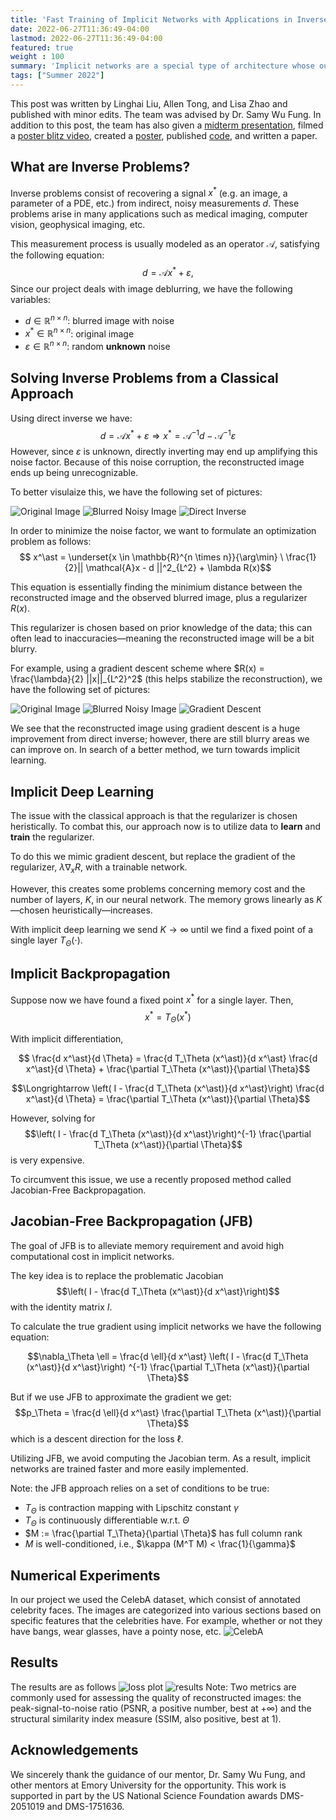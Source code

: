 ```yaml
---
title: 'Fast Training of Implicit Networks with Applications in Inverse Problems'
date: 2022-06-27T11:36:49-04:00
lastmod: 2022-06-27T11:36:49-04:00
featured: true
weight : 100
summary: 'Implicit networks are a special type of architecture whose outputs are defined by a fixed point (or optimality) condition. To evaluate these networks, one performs an iterative process, where each iteration is considered a layer of the network. The depth of these networks often vary depending on the complexity of the input data; for instance, in natural language processing, it might take 3 iterations (or layers) to output the sentiment of a simple sentence, but it might take 100 layers for the network to output the sentiment of a complicated sentence. Unfortunately, training implicit networks efficiently typically comes at additional computational cost. This project explores fast and efficient algorithms for training implicit networks, with emphasis on their applications to inverse problems.'
tags: ["Summer 2022"]
---
```

This post was written by Linghai Liu, Allen Tong, and Lisa Zhao and published with minor edits. The team was advised by Dr. Samy Wu Fung. In addition to this post, the team has also given a [midterm presentation](Midterm_Presentation_TeamJFB.pdf), filmed a [poster blitz video](https://youtu.be/oIwL3E2yULg), created a [poster](REURET_Poster_Team_JFB.pdf), published [code](https://github.com/lliu58b/Jacobian-free-Backprop-Implicit-Networks), and written a paper. 

## What are Inverse Problems?
Inverse problems consist of recovering a signal $x^\ast$ (e.g. an image, a parameter of a PDE, etc.) from indirect, noisy measurements $d$. These problems arise in many applications such as medical imaging, computer vision, geophysical imaging, etc. 

This measurement process is usually modeled as an operator $\mathcal{A}$, satisfying the following equation: 
$$ d = \mathcal{A} x^\ast + \varepsilon, $$
Since our project deals with image deblurring, we have the following variables:
- $d \in \mathbb{R}^{n \times n}$: blurred image with noise
- $x^\ast \in \mathbb{R}^{n \times n}$: original image
- $\varepsilon \in \mathbb{R}^{n \times n}$: random **unknown** noise 

## Solving Inverse Problems from a Classical Approach
Using direct inverse we have:
$$ d = \mathcal{A} x^\ast + \varepsilon \Longrightarrow x^\ast =  \mathcal{A}^{-1} d - \mathcal{A}^{-1} \varepsilon $$
However, since $\varepsilon$ is unknown, directly inverting may end up amplifying this noise factor⁠. Because of this noise corruption, the reconstructed image ends up being unrecognizable. 

To better visulaize this, we have the following set of pictures: 

![Original Image](imgs/inverse1.png "Original Image") ![Blurred Noisy Image](imgs/inverse2.png "Blurred Noisy Image") ![Direct Inverse](imgs/inverse3.png "Direct Inverse")

In order to minimize the noise factor, we want to formulate an optimization problem as follows:
$$ x^\ast = \underset{x \in \mathbb{R}^{n \times n}}{\arg\min} \ \frac{1}{2}|| \mathcal{A}x - d ||^2_{L^2} + \lambda R(x)$$

This equation is essentially finding the minimium distance between the reconstructed image and the observed blurred image, plus a regularizer $R(x)$. 

This regularizer is chosen based on prior knowledge of the data; this can often lead to inaccuracies—meaning the reconstructed image will be a bit blurry. 

For example, using a gradient descent scheme where $R(x) = \frac{\lambda}{2} ||x||_{L^2}^2$ (this helps stabilize the reconstruction), we have the following set of pictures: 

![Original Image](imgs/inverse1.png "Original Image") ![Blurred Noisy Image](imgs/inverse2.png "Blurred Noisy Image") ![Gradient Descent](imgs/gd4.png "Gradient Descent")

We see that the reconstructed image using gradient descent is a huge improvement from direct inverse; however, there are still blurry areas we can improve on. In search of a better method, we turn towards implicit learning.  

## Implicit Deep Learning
The issue with the classical approach is that the regularizer is chosen heristically. To combat this, our approach now is to utilize data to **learn** and **train** the regularizer.

To do this we mimic gradient descent, but replace the gradient of the regularizer, $\lambda \nabla_x R$, with a trainable network. 

<!-- $$x^{k}_i - \eta \left(\nabla_x ||\mathcal{A}x^k_i - d_i||_{L^2}^2 + S_\Theta (x^k_i) \right)$$

where we have the following variables: 
- $\eta >0$ is step size
- $T_\Theta(\cdot)$ is a layer of our neural network $\mathcal{N}_\Theta(\cdot)$
- $K$ is the number of layers -->

However, this creates some problems concerning memory cost and the number of layers, $K$, in our neural network. The memory grows linearly as $K$—chosen heuristically—increases. 

With implicit deep learning we send $K \to \infty$ until we find a fixed point of a single layer $T_\Theta(\cdot)$. 

<!-- In other words, $x_i^\ast = T_\Theta (x_i^\ast)$. The output is given the image $d_i$, $\mathcal{N}_\Theta (d_i) := x_i^\ast$  -->

## Implicit Backpropagation 
Suppose now we have found a fixed point $x^\ast$ for a single layer. Then, $$ x^\ast = T_\Theta (x^\ast) $$

With implicit differentiation, 
    
$$ \frac{d x^\ast}{d \Theta} = \frac{d T_\Theta (x^\ast)}{d x^\ast} \frac{d x^\ast}{d \Theta} + \frac{\partial T_\Theta (x^\ast)}{\partial \Theta}$$

$$\Longrightarrow \left( I - \frac{d T_\Theta (x^\ast)}{d x^\ast}\right) \frac{d x^\ast}{d \Theta} =  \frac{\partial T_\Theta (x^\ast)}{\partial \Theta}$$ 

<!-- So the update rule of trainable parameters becomes: 
$$ \Theta \leftarrow \Theta - \alpha \frac{d \ell}{d x^\ast} \left( I - \frac{d T_\Theta (x^\ast)}{d x^\ast}\right) ^{-1} \frac{\partial T_\Theta (x^\ast)}{\partial \Theta}$$
where $\alpha > 0$ is the learning rate. 

However, solving this is highly nontrivial, which is a potential problem.  -->

However, solving for $$\left( I - \frac{d T_\Theta (x^\ast)}{d x^\ast}\right)^{-1} \frac{\partial T_\Theta (x^\ast)}{\partial \Theta}$$ is very expensive.

To circumvent this issue, we use a recently proposed method called Jacobian-Free Backpropagation.

## Jacobian-Free Backpropagation (JFB)
The goal of JFB is to alleviate memory requirement and avoid high computational cost in implicit networks. 

The key idea is to replace the problematic Jacobian $$\left( I - \frac{d T_\Theta (x^\ast)}{d x^\ast}\right)$$ with the identity matrix $I$. 

To calculate the true gradient using implicit networks we have the following equation: 

$$\nabla_\Theta \ell = \frac{d \ell}{d x^\ast} \left( I - \frac{d T_\Theta (x^\ast)}{d x^\ast}\right) ^{-1} \frac{\partial T_\Theta (x^\ast)}{\partial \Theta}$$

But if we use JFB to approximate the gradient we get: 
$$p_\Theta = \frac{d \ell}{d x^\ast} \frac{\partial T_\Theta (x^\ast)}{\partial \Theta}$$ 
which is a descent direction for the loss $\ell$. 

Utilizing JFB, we avoid computing the Jacobian term. As a result, implicit networks are trained faster and more easily implemented.  

Note: the JFB approach relies on a set of conditions to be true:
- $T_\Theta$ is contraction mapping with Lipschitz constant $\gamma$
- $T_\Theta$ is continuously differentiable w.r.t. $\Theta$
- $M := \frac{\partial T_\Theta}{\partial \Theta}$ has full column rank 
- $M$ is well-conditioned, i.e., $\kappa (M^T M) < \frac{1}{\gamma}$

<!-- ## Proximal Gradient Descent 
Given: dataset $\{(d_i, X_i)\}_{i=1}^{N}$, where $\{d_i\}$ is the set of blurred images and $\{X_i\}$ is the set of ground truths. All images are RGB $n \times n$. 

Our goal is to design a weight-tying neural network, where each layer is a map $T_{\Theta}: \mathbb{R}^{n^2} \mapsto \mathbb{R}^{n^2}$. 

Given an input pair $(d, X)$, we start with an initial guess $x_0$. 

Define $x_{k+1} = T_\Theta (x_k)$

We find a fix point $x^*$ satisfying 
$$ x^\ast = T_\Theta (x^\ast ; d) \quad \cdots (\ast)$$

Then use $\mathcal{N}_\Theta(d) := x^\ast=T(x^\ast)$ as the output of our neural network. 

For DE-GRAD, we choose $$T_\Theta (x) = x - \eta [\mathcal{A}^T (\mathcal{A} x - d) + R_\Theta (x)]$$
where $\eta > 0$ is chosen step size and $R_\Theta (\cdot)$ is to be trained. 
Suppose we would like to train this neural network using loss function $\ell$. 

Then using implicit differentiation on $(\ast)$, 
$$\frac{d x^\ast}{d \Theta} = \frac{d T_\Theta}{d \Theta} = \frac{d T_\Theta}{d x^\ast} \frac{d x^\ast}{d \Theta} \Longleftrightarrow \frac{d x^\ast}{d \Theta} = \left( I - \frac{d T_\Theta (x^\ast; d)}{d x^\ast}\right) ^{-1} \frac{\partial T_\Theta (x^\ast; d)}{\partial \Theta}$$

The architecture that we use for $R_\Theta (\cdot)$ is Denoising Convolutional Neural Network (DnCNN), proposed by _Zhang, Kai, et al. (2017)_. 

Based on the equation above we have, 
$$\frac{d \ell}{d \Theta} = \frac{d \ell}{d \mathcal{N}_\Theta} \frac{d \mathcal{N}}{d \Theta} = \frac{d \ell}{d \mathcal{N}_\Theta} \frac{d x^\ast}{d \Theta} = \frac{d \ell}{d \mathcal{N}_\Theta} \left( I - \frac{d T_\Theta (x^\ast; d)}{d x^\ast}\right) ^{-1} \frac{\partial T_\Theta (x^\ast; d)}{\partial \Theta}$$ -->

## Numerical Experiments
In our project we used the CelebA dataset, which consist of annotated celebrity faces. The images are categorized into various sections based on specific features that the celebrities have. For example, whether or not they have bangs, wear glasses, have a pointy nose, etc. 
![CelebA](imgs/celebA.jpg)

<!-- Training with JFB we have the following results:

![Original Image](imgs/rsz_result1.png "Original Image") ![Blurred Noisy Image](imgs/rsz_result2.png "Blurred Noisy Image") ![Reconstructed Image](imgs/rsz_result3.png "Reconstructed Image")

where the the blurred noisy image has PSNR = 21.57, SSIM = 0.80 and the reconstructed image has PSNR = 25.69, SSIM = 0.86. -->

## Results
The results are as follows
![loss plot](imgs/loss_plot-1.jpg)
![results](imgs/truth_36-1.jpg)
Note: Two metrics are commonly used for assessing the quality of reconstructed images: the peak-signal-to-noise ratio (PSNR, a positive number, best at $+\infty$) and the structural similarity index measure (SSIM, also positive, best at $1$).

## Acknowledgements
We sincerely thank the guidance of our mentor, Dr. Samy Wu Fung, and other mentors at Emory University for the opportunity. This work is supported in part by the US National Science Foundation awards DMS-2051019 and DMS-1751636.